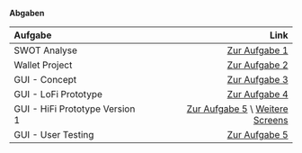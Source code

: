**Abgaben**


| Aufgabe | Link |
| :----------- | -----------: |
| SWOT Analyse | [Zur Aufgabe 1](https://philippjenny.github.io/IFD/A1_SWOT/) |
| Wallet Project |[Zur Aufgabe 2](https://github.com/philippjenny/IFD/blob/main/A2_Wallet/WalletPrototype.pdf) |
| GUI - Concept |[Zur Aufgabe 3](https://github.com/philippjenny/IFD/blob/main/A3/01_Konzept) |
| GUI - LoFi Prototype |[Zur Aufgabe 4](https://github.com/philippjenny/IFD/blob/main/A3/02_LoFi_Prototype) |
| GUI - HiFi Prototype Version 1 |[Zur Aufgabe 5](https://philippjenny.github.io/IFD/A3/03_HiFi_Prototype/)  \ [Weitere Screens](https://github.com/philippjenny/IFD/blob/main/A3/04_HiFi_Prototype_PDFs/)|
| GUI - User Testing |[Zur Aufgabe 5](https://github.com/philippjenny/IFD/blob/main/A3/05_User_Testing) |
